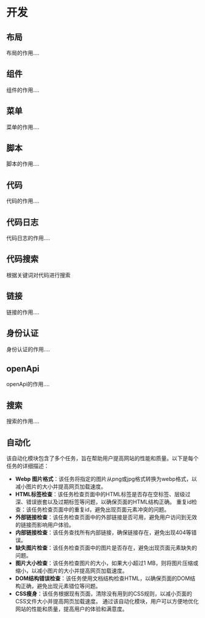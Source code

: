 # 开发
## 布局
布局的作用....
## 组件
组件的作用....


## 菜单
菜单的作用....

## 脚本
脚本的作用....
## 代码
代码的作用....
## 代码日志
代码日志的作用....

## 代码搜索
根据关键词对代码进行搜索
## 链接
链接的作用....
## 身份认证
身份认证的作用....

## openApi
openApi的作用....
## 搜索
搜索的作用....
## 自动化
该自动化模块包含了多个任务，旨在帮助用户提高网站的性能和质量。以下是每个任务的详细描述：

* **Webp 图片格式**：该任务将指定的图片从png或jpg格式转换为webp格式，以减小图片的大小并提高网页加载速度。
* **HTML标签检查**：该任务检查页面中的HTML标签是否存在空标签、层级过深、错误嵌套以及过期标签等问题，以确保页面的HTML结构正确。
重复id检查：该任务检查页面中的重复id，避免出现页面元素冲突的问题。
* **外部链接检查**：该任务检查页面中的外部链接是否可用，避免用户访问到无效的链接而影响用户体验。
* **内部链接检查**：该任务查找所有内部链接，确保链接存在，避免出现404等错误。
* **缺失图片检查**：该任务检查页面中的图片是否存在，避免出现页面元素缺失的问题。
* **图片大小检查**：该任务检查图片的大小，如果大小超过1 MB，则将图片压缩或缩小，以减小图片的大小并提高网页加载速度。
* **DOM结构错误检查**：该任务使用文档结构检查HTML，以确保页面的DOM结构正确，避免出现元素错位等问题。
* **CSS瘦身**：该任务根据现有页面，清除没有用到的CSS规则，以减小页面的CSS文件大小并提高网页加载速度。
通过该自动化模块，用户可以方便地优化网站的性能和质量，提高用户的体验和满意度。